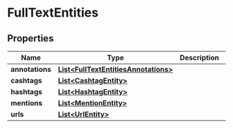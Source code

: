 

# FullTextEntities


## Properties

| Name | Type | Description | Notes |
|------------ | ------------- | ------------- | -------------|
|**annotations** | [**List&lt;FullTextEntitiesAnnotations&gt;**](FullTextEntitiesAnnotations.md) |  |  [optional] |
|**cashtags** | [**List&lt;CashtagEntity&gt;**](CashtagEntity.md) |  |  [optional] |
|**hashtags** | [**List&lt;HashtagEntity&gt;**](HashtagEntity.md) |  |  [optional] |
|**mentions** | [**List&lt;MentionEntity&gt;**](MentionEntity.md) |  |  [optional] |
|**urls** | [**List&lt;UrlEntity&gt;**](UrlEntity.md) |  |  [optional] |



